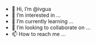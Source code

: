- 👋 Hi, I’m @ivgua
- 👀 I’m interested in ...
- 🌱 I’m currently learning ...
- 💞️ I’m looking to collaborate on ...
- 📫 How to reach me ...

<!---
ivgua/ivgua is a ✨ special ✨ repository because its `README.md` (this file) appears on your GitHub profile.
You can click the Preview link to take a look at your changes.
--->

